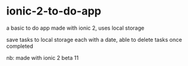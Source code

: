 # ionic-2-to-do-app

a basic to do app made with ionic 2, uses local storage

 save tasks to local storage each with a date, able to delete tasks once completed 
 
 nb: made with ionic 2 beta 11
